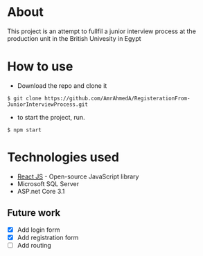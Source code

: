 # About
This project is an attempt to fullfil a junior interview process at the production unit in the British Univesity in Egypt

# How to use
* Download the repo and clone it 
```
$ git clone https://github.com/AmrAhmedA/RegisterationFrom-JuniorInterviewProcess.git
``` 
* to start the project, run.
```
$ npm start
```
# Technologies used 
* [React JS](https://reactjs.org/) - Open-source JavaScript library
* Microsoft SQL Server
* ASP.net Core 3.1

## Future work 
- [x] Add login form 
- [x] Add registration form
- [ ] Add routing
